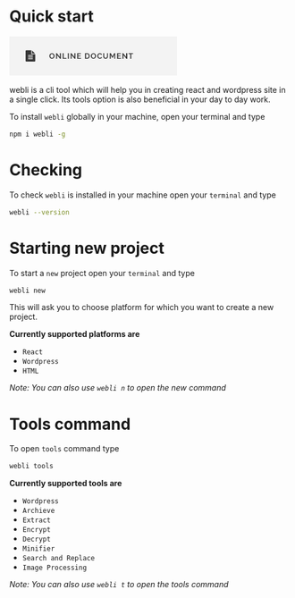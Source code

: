 # Quick start

[<img src="./documentation.jpeg">](https://manntrix.github.io/webli/)

webli is a cli tool which will help you in creating react and wordpress site in a single click. Its tools option is also beneficial in your day to day work.


To install `webli` globally in your machine, open your terminal and type

```bash
npm i webli -g
```

# Checking

To check `webli` is installed in your machine open your `terminal` and type

```bash
webli --version
```

# Starting new project

To start a `new` project open your `terminal` and type

```bash
webli new
```
This will ask you to choose platform for which you want to create a new project.

**Currently supported platforms are**
* `React`
* `Wordpress`
* `HTML`

*Note: You can also use `webli n` to open the new command*

# Tools command

To open `tools` command type

```bash
webli tools
```

**Currently supported tools are**
* `Wordpress`
* `Archieve`
* `Extract`
* `Encrypt`
* `Decrypt`
* `Minifier`
* `Search and Replace`
* `Image Processing`

*Note: You can also use `webli t` to open the tools command*